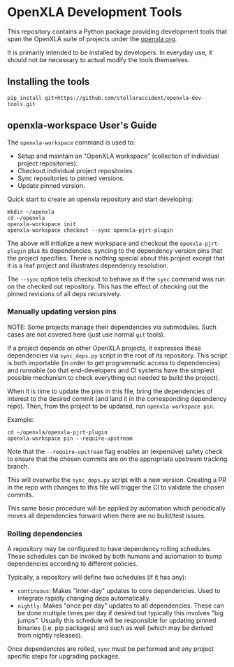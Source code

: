 # OpenXLA Development Tools

This repository contains a Python package providing development tools
that span the OpenXLA suite of projects under the [openxla org](https://github.com/openxla).

It is primarily intended to be installed by developers. In everyday use,
it should not be necessary to actual modify the tools themselves.

## Installing the tools

```
pip install git+https://github.com/stellaraccident/openxla-dev-tools.git
```

## openxla-workspace User's Guide

The `openxla-workspace` command is used to:

* Setup and maintain an "OpenXLA workspace" (collection of individual project
  repositories).
* Checkout individual project repositories.
* Sync repositories to pinned versions.
* Update pinned version.

Quick start to create an openxla repository and start developing:

```
mkdir ~/openxla
cd ~/openxla
openxla-workspace init
openxla-workspace checkout --sync openxla-pjrt-plugin
```

The above will initialize a new workspace and checkout the `openxla-pjrt-plugin`
plus its dependencies, syncing to the dependency version pins that the project
specifies. There is nothing special about this project except that it is a
leaf project and illustrates dependency resolution.

The `--sync` option tells checkout to behave as if the `sync` command was
run on the checked out repository. This has the effect of checking out the
pinned revisions of all deps recursively.

### Manually updating version pins

NOTE: Some projects manage their dependencies via submodules. Such cases are
not covered here (just use normal `git` tools).

If a project depends on other OpenXLA projects, it expresses these dependencies
via `sync_deps.py` script in the root of its repository. This script is both
importable (in order to get programmatic access to dependencies) and runnable
(so that end-developers and CI systems have the simplest possible mechanism
to check everything out needed to build the project).

When it is time to update the pins in this file, bring the dependencies of
interest to the desired commit (and land it in the corresponding dependency
repo). Then, from the project to be updated, run `openxla-workspace pin`.

Example:

```
cd ~/openxla/openxla-pjrt-plugin
openxla-workspace pin --require-upstream
```

Note that the `--require-upstream` flag enables an (expensive) safety check
to ensure that the chosen commits are on the appropriate upstream tracking
branch.

This will overwrite the `sync_deps.py` script with a new version. Creating a
PR in the repo with changes to this file will trigger the CI to validate the
chosen commits.

This same basic procedure will be applied by automation which periodically
moves all dependencies forward when there are no build/test issues.

### Rolling dependencies

A repository may be configured to have dependency rolling schedules. These
schedules can be invoked by both humans and automation to bump dependencies
according to different policies.

Typically, a repository will define two schedules (if it has any):

* `continuous`: Makes "inter-day" updates to core dependencies. Used to
  integrate rapidly changing deps automatically.
* `nightly`: Makes "once per day" updates to all dependencies. These can be
  done multiple times per day if desired but typically this involves "big
  jumps". Usually this schedule will be responsible for updating pinned
  binaries (i.e. pip packages) and such as well (which may be derived from
  nightly releases).

Once dependencies are rolled, `sync` must be performed and any project specific
steps for upgrading packages.
